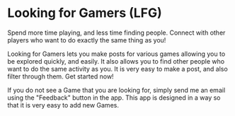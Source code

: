 # Looking for Gamers (LFG)

Spend more time playing, and less time finding people.
Connect with other players who want to do exactly the same thing as you! 

Looking for Gamers lets you make posts for various games allowing you to be explored quickly, and easily. It also allows you to find other people who want to do the same activity as you. It is very easy to make a post, and also filter through them. Get started now!

If you do not see a Game that you are looking for, simply send me an email using the "Feedback" button in the app. This app is designed in a way so that it is very easy to add new Games.
